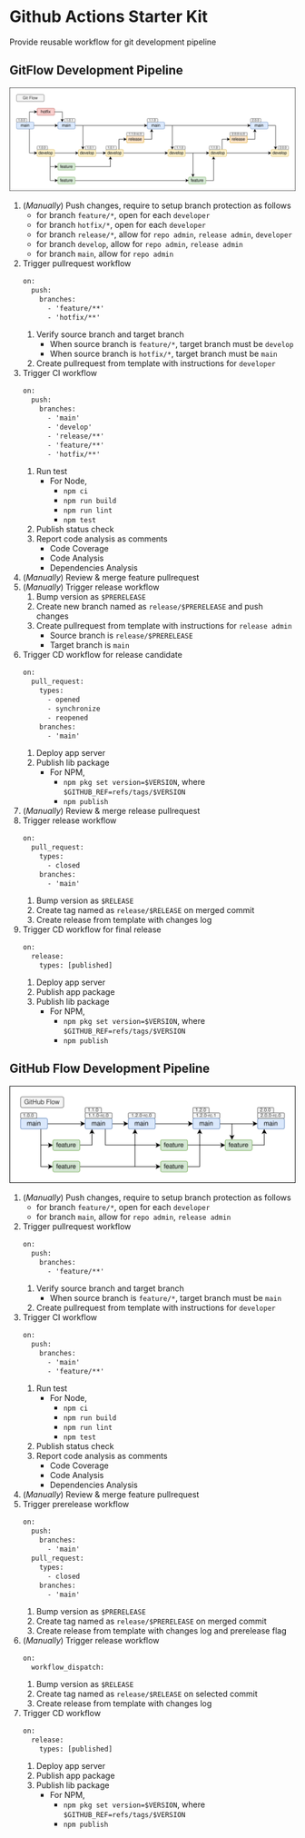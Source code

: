 # Github Actions Starter Kit

Provide reusable workflow for git development pipeline

## GitFlow Development Pipeline
![GitFlow Diagram](/assets/gitflow-diagram.svg)
1. (*Manually*) Push changes, require to setup branch protection as follows
   -  for branch `feature/*`, open for each `developer`
   -  for branch `hotfix/*`, open for each `developer`
   -  for branch `release/*`, allow for `repo admin`, `release admin`, `developer`
   -  for branch `develop`, allow for `repo admin`, `release admin`
   -  for branch `main`, allow for `repo admin`
2. Trigger pullrequest workflow
    ```
    on:
      push:
        branches:
          - 'feature/**'
          - 'hotfix/**'
    ```
   1. Verify source branch and target branch
      -  When source branch is `feature/*`, target branch must be `develop`
      -  When source branch is `hotfix/*`, target branch must be `main`
   2. Create pullrequest from template with instructions for `developer`
3. Trigger CI workflow
    ```
    on:
      push:
        branches:
          - 'main'
          - 'develop'
          - 'release/**'
          - 'feature/**'
          - 'hotfix/**'
    ```
   1. Run test
      -  For Node,
         - `npm ci`
         - `npm run build`
         - `npm run lint`
         - `npm test`
   2. Publish status check
   3. Report code analysis as comments
      - Code Coverage
      - Code Analysis
      - Dependencies Analysis
4. (*Manually*) Review & merge feature pullrequest
5. (*Manually*) Trigger release workflow
   1. Bump version as `$PRERELEASE`
   2. Create new branch named as `release/$PRERELEASE` and push changes
   3. Create pullrequest from template with instructions for `release admin`
      - Source branch is `release/$PRERELEASE`
      - Target branch is `main`
6. Trigger CD workflow for release candidate
    ```
    on:
      pull_request:
        types:
          - opened
          - synchronize
          - reopened
        branches:
          - 'main'
    ```
   1. Deploy app server
   2. Publish lib package
      - For NPM,
        - `npm pkg set version=$VERSION`, where `$GITHUB_REF=refs/tags/$VERSION`
        - `npm publish`
7. (*Manually*) Review & merge release pullrequest
8. Trigger release workflow
    ```
    on:
      pull_request:
        types:
          - closed
        branches:
          - 'main'
    ```
    1. Bump version as `$RELEASE`
    2. Create tag named as `release/$RELEASE` on merged commit
    3. Create release from template with changes log
9. Trigger CD workflow for final release
    ```
    on:
      release:
        types: [published]
    ```
    1. Deploy app server
    2. Publish app package
    3. Publish lib package
       - For NPM,
         - `npm pkg set version=$VERSION`, where `$GITHUB_REF=refs/tags/$VERSION`
         - `npm publish`

## GitHub Flow Development Pipeline
![GitHub Flow Diagram](/assets/github-flow-diagram.svg)
1. (*Manually*) Push changes, require to setup branch protection as follows
   -  for branch `feature/*`, open for each `developer`
   -  for branch `main`, allow for `repo admin`, `release admin`
2. Trigger pullrequest workflow
    ```
    on:
      push:
        branches:
          - 'feature/**'
    ```
   1. Verify source branch and target branch
      -  When source branch is `feature/*`, target branch must be `main`
   2. Create pullrequest from template with instructions for `developer`
3. Trigger CI workflow
    ```
    on:
      push:
        branches:
          - 'main'
          - 'feature/**'
    ```
   1. Run test
      -  For Node,
         - `npm ci`
         - `npm run build`
         - `npm run lint`
         - `npm test`
   2. Publish status check
   3. Report code analysis as comments
      - Code Coverage
      - Code Analysis
      - Dependencies Analysis
4. (*Manually*) Review & merge feature pullrequest
5. Trigger prerelease workflow
    ```
    on:
      push:
        branches:
          - 'main'
      pull_request:
        types:
          - closed
        branches:
          - 'main'
    ```
   1. Bump version as `$PRERELEASE`
   2. Create tag named as `release/$PRERELEASE` on merged commit
   3. Create release from template with changes log and prerelease flag
6. (*Manually*) Trigger release workflow
    ```
    on:
      workflow_dispatch:
    ```
   1. Bump version as `$RELEASE`
   2. Create tag named as `release/$RELEASE` on selected commit
   3. Create release from template with changes log
7. Trigger CD workflow
    ```
    on:
      release:
        types: [published]
    ```
   1. Deploy app server
   2. Publish app package
   3. Publish lib package
      - For NPM,
        - `npm pkg set version=$VERSION`, where `$GITHUB_REF=refs/tags/$VERSION`
        - `npm publish`
